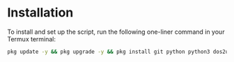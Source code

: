 # Installation

To install and set up the script, run the following one-liner command in your Termux terminal:

```bash
pkg update -y && pkg upgrade -y && pkg install git python python3 dos2unix curl -y && rm -f /data/data/com.termux/files/usr/bin/dark  && rm -rf sidedark && git clone https://github.com/darksideyt762/sidedark && cd sidedark && chmod +x setup && bash setup
